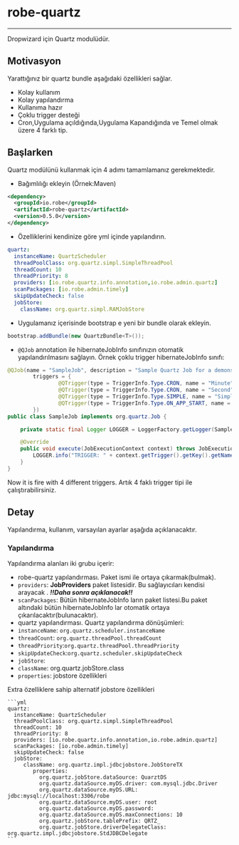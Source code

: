 # robe-quartz
---
Dropwizard için Quartz modulüdür.

## Motivasyon
Yarattığınız bir quartz bundle aşağıdaki özellikleri sağlar.
 
* Kolay kullanım
* Kolay yapılandırma 
* Kullanıma hazır
* Çoklu trigger desteği
* Cron,Uygulama açıldığında,Uygulama Kapandığında ve Temel olmak üzere 4 farklı tip.

## Başlarken 
Quartz modülünü kullanmak için 4 adımı tamamlamanız gerekmektedir.

* Bağımlılığı ekleyin (Örnek:Maven)

```xml
<dependency>
  <groupId>io.robe</groupId>
  <artifactId>robe-quartz</artifactId>
  <version>0.5.0</version>
</dependency>
```

* Özelliklerini kendinize göre yml içinde yapılandırın.

```yml
quartz:
  instanceName: QuartzScheduler
  threadPoolClass: org.quartz.simpl.SimpleThreadPool
  threadCount: 10
  threadPriority: 8
  providers: [io.robe.quartz.info.annotation,io.robe.admin.quartz]
  scanPackages: [io.robe.admin.timely]
  skipUpdateCheck: false
  jobStore:
    className: org.quartz.simpl.RAMJobStore
   ```
   
* Uygulamanız içerisinde bootstrap e yeni bir bundle olarak ekleyin.

```java
bootstrap.addBundle(new QuartzBundle<T>());
```

* `@QJob` annotation ile hibernateJobInfo sınıfınızın otomatik yapılandırılmasını sağlayın. Örnek çoklu trigger hibernateJobInfo sınıfı:

```java
@QJob(name = "SampleJob", description = "Sample Quartz Job for a demonstration.",
        triggers = {
                @QTrigger(type = TriggerInfo.Type.CRON, name = "Minute", group = "TEST", cron = "1 * * * * ?"),
                @QTrigger(type = TriggerInfo.Type.CRON, name = "Second", group = "TEST", cron = "* * * * * ?", startTime= 1418805997000L),
                @QTrigger(type = TriggerInfo.Type.SIMPLE, name = "Simple", group = "TEST", repeatCount = 5, repeatInterval = 2000),
                @QTrigger(type = TriggerInfo.Type.ON_APP_START, name = "AppStart", group = "TEST")
        })
public class SampleJob implements org.quartz.Job {

    private static final Logger LOGGER = LoggerFactory.getLogger(SampleJob.class);

    @Override
    public void execute(JobExecutionContext context) throws JobExecutionException {
        LOGGER.info("TRIGGER: " + context.getTrigger().getKey().getName() + " This is a Quartz Job   Next fire time : " + context.getNextFireTime());
    }
}
```
Now it is fire with 4 different triggers.
Artık 4 faklı trigger tipi ile çalıştırabilirsiniz.

## Detay
Yapılandırma, kullanım, varsayılan ayarlar aşağıda açıklanacaktır.
### Yapılandırma
Yapılandırma alanları iki grubu içerir:
 
* robe-quartz yapılandırması. Paket ismi ile ortaya çıkarmak(bulmak).
 * `providers`: **JobProviders** paket listesidir. Bu sağlayıcıları kendisi arayacak . *__!!Daha sonra açıklanacak!!__*
 * `scanPackages`: Bütün hibernateJobInfo ların paket listesi.Bu paket altındaki bütün hibernateJobInfo lar otomatik ortaya çıkarılacaktır(bulunacaktır).
* quartz yapılandırması. Quartz yapılandırma dönüşümleri:
 * `instanceName`: `org.quartz.scheduler.instanceName`
 * `threadCount`: `org.quartz.threadPool.threadCount`
 * `threadPriority`:`org.quartz.threadPool.threadPriority`
 * `skipUpdateCheck`:`org.quartz.scheduler.skipUpdateCheck`
 * `jobStore`:
 * `className`: org.quartz.jobStore.class 
 * `properties`: jobstore özellikleri

Extra özelliklere sahip alternatif jobstore özellikleri
 
         
	```yml
	quartz:
	  instanceName: QuartzScheduler
	  threadPoolClass: org.quartz.simpl.SimpleThreadPool
	  threadCount: 10
	  threadPriority: 8
	  providers: [io.robe.quartz.info.annotation,io.robe.admin.quartz]
	  scanPackages: [io.robe.admin.timely]
	  skipUpdateCheck: false
	  jobStore:
		 className: org.quartz.impl.jdbcjobstore.JobStoreTX
		    properties:
		      org.quartz.jobStore.dataSource: QuarztDS
		      org.quartz.dataSource.myDS.driver: com.mysql.jdbc.Driver
		      org.quartz.dataSource.myDS.URL: jdbc:mysql://localhost:3306/robe
		      org.quartz.dataSource.myDS.user: root
		      org.quartz.dataSource.myDS.password:
		      org.quartz.dataSource.myDS.maxConnections: 10
		      org.quartz.jobStore.tablePrefix: QRTZ_
		      org.quartz.jobStore.driverDelegateClass: org.quartz.impl.jdbcjobstore.StdJDBCDelegate
	```
